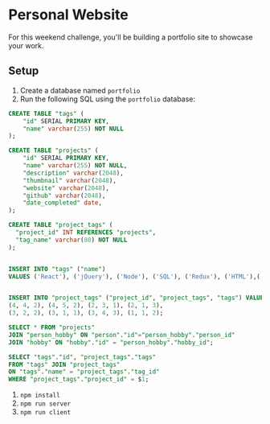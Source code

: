 # Personal Website

For this weekend challenge, you'll be building a portfolio site to showcase your work. 

## Setup

1. Create a database named `portfolio`
1. Run the following SQL using the `portfolio` database:

```SQL
CREATE TABLE "tags" (
    "id" SERIAL PRIMARY KEY,
    "name" varchar(255) NOT NULL
);

CREATE TABLE "projects" (
    "id" SERIAL PRIMARY KEY,
    "name" varchar(255) NOT NULL,
    "description" varchar(2048),
    "thumbnail" varchar(2048), 
    "website" varchar(2048),
    "github" varchar(2048),
    "date_completed" date,
);

CREATE TABLE "project_tags" (
  "project_id" INT REFERENCES "projects",
  "tag_name" varchar(80) NOT NULL
);


INSERT INTO "tags" ("name") 
VALUES ('React'), ('jQuery'), ('Node'), ('SQL'), ('Redux'), ('HTML'),('CSS3'), ('Bootstrap'), ('Material UI');


INSERT INTO "project_tags" ("project_id", "project_tags", "tags") VALUES (5, 2, 3), (5, 3, 2), (5, 5, 5),
(4, 4, 2), (4, 5, 2), (2, 3, 1), (2, 1, 3),
(3, 2, 2), (3, 1, 1), (3, 4, 3), (1, 1, 2);

SELECT * FROM "projects"
JOIN "person_hobby" ON "person"."id"="person_hobby"."person_id"
JOIN "hobby" ON "hobby"."id" = "person_hobby"."hobby_id";

SELECT "tags"."id", "project_tags"."tags"
FROM "tags" JOIN "project_tags"
ON "tags"."name" = "project_tags"."tag_id"
WHERE "project_tags"."project_id" = $1;

```

1. `npm install`
2. `npm run server`
3. `npm run client`



